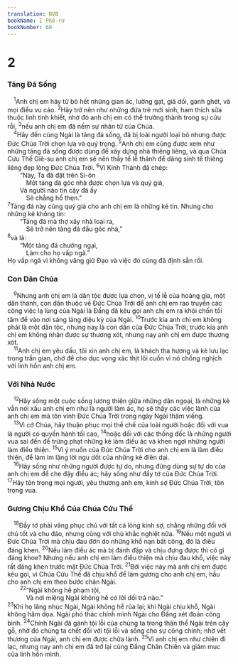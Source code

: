 ```yaml
---
translation: NVB
bookName: I Phê-rơ 
bookNumber: 60
---
```


<div class="title"><h1>2</h1><h3>Tảng Đá Sống </h3></div>
<span class="verse 1phi_2_1"> <sup>1</sup>Anh chị em hãy từ bỏ hết những gian ác, lường gạt, giả dối, ganh ghét, và mọi điều vu cáo. </span>
<span class="verse 1phi_2_2"><sup>2</sup>Hãy trở nên như những đứa trẻ mới sinh, ham thích sữa thuộc linh tinh khiết, nhờ đó anh chị em có thể trưởng thành trong sự cứu rỗi, </span>
<span class="verse 1phi_2_3"><sup>3</sup>nếu anh chị em đã nếm sự nhân từ của Chúa. <br/></span>
<span class="verse 1phi_2_4"> <sup>4</sup>Hãy đến cùng Ngài là tảng đá sống, đã bị loài người loại bỏ nhưng được Đức Chúa Trời chọn lựa và quý trọng. </span>
<span class="verse 1phi_2_5"><sup>5</sup>Anh chị em cũng được xem như những tảng đá sống được dùng để xây dựng nhà thiêng liêng, và qua Chúa Cứu Thế Giê-su anh chị em sẽ nên thầy tế lễ thánh để dâng sinh tế thiêng liêng đẹp lòng Đức Chúa Trời. </span>
<span class="verse 1phi_2_6"><sup>6</sup>Vì Kinh Thánh đã chép: <br/>  “Này, Ta đã đặt trên Si-ôn <br/>   Một tảng đá góc nhà được chọn lựa và quý giá, <br/>  Và người nào tin cậy đá ấy <br/>   Sẽ chẳng hổ thẹn.” <br/></span>
<span class="verse 1phi_2_7"><sup>7</sup>Tảng đá này cũng quý giá cho anh chị em là những kẻ tin. Nhưng cho những kẻ không tin: <br/>  “Tảng đá mà thợ xây nhà loại ra, <br/>   Sẽ trở nên tảng đá đầu góc nhà,” <br/></span>
<span class="verse 1phi_2_8"><sup>8</sup>và là: <br/>  “Một tảng đá chướng ngại, <br/>   Làm cho họ vấp ngã.” <br/>Họ vấp ngã vì không vâng giữ Đạo và việc đó cũng đã định sẵn rồi. <br/></span>
<div class="title"><h3>Con Dân Chúa </h3></div>
<span class="verse 1phi_2_9"> <sup>9</sup>Nhưng anh chị em là dân tộc được lựa chọn, vị tế lễ của hoàng gia, một dân thánh, con dân thuộc về Đức Chúa Trời để anh chị em rao truyền các công việc lạ lùng của Ngài là Đấng đã kêu gọi anh chị em ra khỏi chốn tối tăm để vào nơi sáng láng diệu kỳ của Ngài. </span>
<span class="verse 1phi_2_10"><sup>10</sup>Trước kia anh chị em không phải là một dân tộc, nhưng nay là con dân của Đức Chúa Trời; trước kia anh chị em không nhận được sự thương xót, nhưng nay anh chị em được thương xót. <br/></span>
<span class="verse 1phi_2_11"> <sup>11</sup>Anh chị em yêu dấu, tôi xin anh chị em, là khách tha hương và kẻ lưu lạc trong trần gian, chớ để cho dục vọng xác thịt lôi cuốn vì nó chống nghịch với linh hồn anh chị em. <br/></span>
<div class="title"><h3>Với Nhà Nước </h3></div>
<span class="verse 1phi_2_12"> <sup>12</sup>Hãy sống một cuộc sống lương thiện giữa những dân ngoại, là những kẻ vẫn nói xấu anh chị em như là người làm ác, họ sẽ thấy các việc lành của anh chị em mà tôn vinh Đức Chúa Trời trong ngày Ngài thăm viếng. <br/></span>
<span class="verse 1phi_2_13"> <sup>13</sup>Vì cớ Chúa, hãy thuận phục mọi thể chế của loài người hoặc đối với vua là người có quyền hành tối cao, </span>
<span class="verse 1phi_2_14"><sup>14</sup>hoặc đối với các thống đốc là những người vua sai đến để trừng phạt những kẻ làm điều ác và khen ngợi những người làm điều thiện. </span>
<span class="verse 1phi_2_15"><sup>15</sup>Vì ý muốn của Đức Chúa Trời cho anh chị em là làm điều thiện, để làm im lặng lời ngu dốt của những kẻ điên dại. <br/></span>
<span class="verse 1phi_2_16"> <sup>16</sup>Hãy sống như những người được tự do, nhưng đừng dùng sự tự do của anh chị em để che đậy điều ác; hãy sống như đầy tớ của Đức Chúa Trời. </span>
<span class="verse 1phi_2_17"><sup>17</sup>Hãy tôn trọng mọi người, yêu thương anh em, kính sợ Đức Chúa Trời, tôn trọng vua. <br/></span>
<div class="title"><h3>Gương Chịu Khổ Của Chúa Cứu Thế </h3></div>
<span class="verse 1phi_2_18"> <sup>18</sup>Đầy tớ phải vâng phục chủ với tất cả lòng kính sợ, chẳng những đối với chủ tốt và chu đáo, nhưng cũng với chủ khắc nghiệt nữa. </span>
<span class="verse 1phi_2_19"><sup>19</sup>Nếu một người vì Đức Chúa Trời mà chịu đau đớn do những khổ nạn bất công, đó là điều đáng khen. </span>
<span class="verse 1phi_2_20"><sup>20</sup>Nếu làm điều ác mà bị đánh đập và chịu đựng được thì có gì đáng khoe? Nhưng nếu anh chị em làm điều thiện mà chịu đau khổ, việc này rất đáng khen trước mặt Đức Chúa Trời. </span>
<span class="verse 1phi_2_21"><sup>21</sup>Bởi việc này mà anh chị em được kêu gọi, vì Chúa Cứu Thế đã chịu khổ để làm gương cho anh chị em, hầu cho anh chị em theo bước chân Ngài. <br/></span>
<span class="verse 1phi_2_22">  <sup>22</sup>“Ngài không hề phạm tội, <br/>   Và nơi miệng Ngài không hề có lời dối trá nào.” <br/></span>
<span class="verse 1phi_2_23"><sup>23</sup>Khi họ lăng nhục Ngài, Ngài không hề rủa lại; khi Ngài chịu khổ, Ngài không hăm dọa. Ngài phó thác chính mình Ngài cho Đấng xét đoán công bình. </span>
<span class="verse 1phi_2_24"><sup>24</sup>Chính Ngài đã gánh tội lỗi của chúng ta trong thân thể Ngài trên cây gỗ, nhờ đó chúng ta chết đối với tội lỗi và sống cho sự công chính; nhờ vết thương của Ngài, anh chị em được chữa lành. </span>
<span class="verse 1phi_2_25"><sup>25</sup>Vì anh chị em như chiên đi lạc, nhưng nay anh chị em đã trở lại cùng Đấng Chăn Chiên và giám mục của linh hồn mình. <br/></span>
